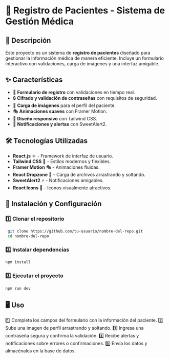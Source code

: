 # 📌 Registro de Pacientes - Sistema de Gestión Médica

## 🏥 Descripción
Este proyecto es un sistema de **registro de pacientes** diseñado para gestionar la información médica de manera eficiente. Incluye un formulario interactivo con validaciones, carga de imágenes y una interfaz amigable.

## ✨ Características
- 📌 **Formulario de registro** con validaciones en tiempo real.
- 🔒 **Cifrado y validación de contraseñas** con requisitos de seguridad.
- 📸 **Carga de imágenes** para el perfil del paciente.
- 🎭 **Animaciones suaves** con Framer Motion.
- 🚀 **Diseño responsivo** con Tailwind CSS.
- 🔔 **Notificaciones y alertas** con SweetAlert2.

## 🛠️ Tecnologías Utilizadas
- **React.js** ⚛️ - Framework de interfaz de usuario.
- **Tailwind CSS** 🎨 - Estilos modernos y flexibles.
- **Framer Motion** 🎭 - Animaciones fluidas.
- **React Dropzone** 📂 - Carga de archivos arrastrando y soltando.
- **SweetAlert2** ⚡ - Notificaciones amigables.
- **React Icons** 🎨 - Iconos visualmente atractivos.

## 🚀 Instalación y Configuración
### 1️⃣ Clonar el repositorio
```sh
 git clone https://github.com/tu-usuario/nombre-del-repo.git
 cd nombre-del-repo
```
### 2️⃣ Instalar dependencias
```sh
npm install
```
### 3️⃣ Ejecutar el proyecto
```sh
npm run dev
```

## 🖥️ Uso
1️⃣ Completa los campos del formulario con la información del paciente.
2️⃣ Sube una imagen de perfil arrastrando y soltando.
3️⃣ Ingresa una contraseña segura y confirma la validación.
4️⃣ Recibe alertas y notificaciones sobre errores o confirmaciones.
5️⃣ Envía los datos y almacénalos en la base de datos.


